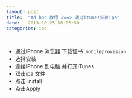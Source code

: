 ```yaml
---
layout: post
title:  "Ad hoc 教程 2==> 通过itunes安装ipa"
date:   2013-10-25 16:06:50
categories: ios

---
```

* 通过iPhone 浏览器 下载证书`.mobileprovision`
* 选择安装
* 连接iPhone 到电脑 并打开iTunes
* 双击ipa 文件
* 点击 install
* 点击Apply



